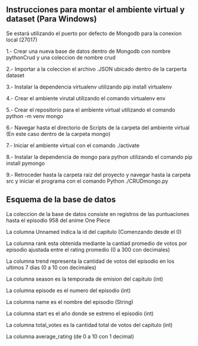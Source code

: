 ## Instrucciones para montar el ambiente virtual y dataset (Para Windows)
Se estará utilizando el puerto por defecto de Mongodb para la conexion local (27017)

1.- Crear una nueva base de datos dentro de Mongodb con nombre pythonCrud y una coleccion de nombre crud

2.- Importar a la coleccion el archivo .JSON ubicado dentro de la carperta dataset

3.- Instalar la dependencia virtualenv utilizando pip install virtualenv

4.- Crear el ambiente virutal utilizando el comando virtualenv env

5.- Crear el repositorio para el ambiente virtual utilizando el comando python -m venv mongo

6.- Navegar hasta el directorio de Scripts de la carpeta del ambiente virtual (En este caso dentro de la carpeta mongo)

7.- Iniciar el ambiente virtual con el comando ./activate 

8.- Instalar la dependencia de mongo para python utilizando el comando pip install pymongo

9.- Retroceder hasta la carpeta raiz del proyecto y navegar hasta la carpeta src y iniciar el programa con el comando Python ./CRUDmongo.py

## Esquema de la base de datos

La coleccion de la base de datos consiste en registros de las puntuaciones hasta el episodio 958 del anime One Piece

La columna Unnamed indica la id del capitulo (Comenzando desde el 0)

La columna rank esta obtenida mediante la cantiad promedio de votos por episodio ajustada entre el rating promedio (0 a 300 con decimales)

La columna trend representa la cantidad de votos del episodio en los ultimos 7 dias (0 a 10 con decimales)

La columna season es la temporada de emision del capitulo (int)

La columna episode es el numero del episodio (int)

La columna name es el nombre del episodio (String)

La columna start es el año donde se estreno el episodio (int)

La columna total_votes es la cantidad total de votos del capitulo (int)

La columna average_rating (de 0 a 10 con 1 decimal)